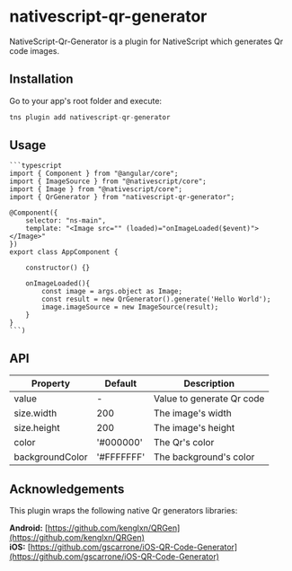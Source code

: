 # nativescript-qr-generator

NativeScript-Qr-Generator is a plugin for NativeScript which generates Qr code images.

## Installation

Go to your app's root folder and execute:

```javascript
tns plugin add nativescript-qr-generator
```

## Usage 
	
	```typescript
    import { Component } from "@angular/core";
    import { ImageSource } from "@nativescript/core";
    import { Image } from "@nativescript/core";
    import { QrGenerator } from "nativescript-qr-generator";

    @Component({
        selector: "ns-main",
        template: "<Image src="" (loaded)="onImageLoaded($event)"></Image>"
    })
    export class AppComponent {

        constructor() {} 
        
        onImageLoaded(){
            const image = args.object as Image;
            const result = new QrGenerator().generate('Hello World');
            image.imageSource = new ImageSource(result);
        }
    }
    ```)

## API
    
| Property | Default | Description |
| --- | --- | --- |
| value | - | Value to generate Qr code |
| size.width | 200 | The image's width |
| size.height | 200 | The image's height |
| color | '#000000' | The Qr's color |
| backgroundColor | '#FFFFFFF' | The background's color |

## Acknowledgements

This plugin wraps the following native Qr generators libraries:

**Android:** [https://github.com/kenglxn/QRGen](https://github.com/kenglxn/QRGen)<br />
**iOS:** [https://github.com/gscarrone/iOS-QR-Code-Generator](https://github.com/gscarrone/iOS-QR-Code-Generator)